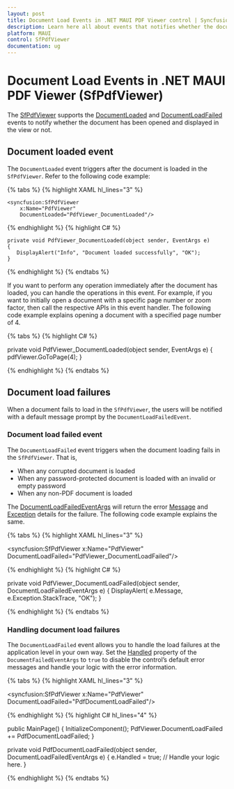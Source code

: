 ```yaml
---
layout: post
title: Document Load Events in .NET MAUI PDF Viewer control | Syncfusion
description: Learn here all about events that notifies whether the document has been opened or not opened in the Syncfusion .NET MAUI PDF Viewer (SfPdfViewer).
platform: MAUI
control: SfPdfViewer
documentation: ug
---
```


# Document Load Events in .NET MAUI PDF Viewer (SfPdfViewer)

The [SfPdfViewer](https://help.syncfusion.com/cr/maui/Syncfusion.Maui.PdfViewer.SfPdfViewer.html) supports the [DocumentLoaded](https://help.syncfusion.com/cr/maui/Syncfusion.Maui.PdfViewer.SfPdfViewer.html#Syncfusion_Maui_PdfViewer_SfPdfViewer_DocumentLoaded) and [DocumentLoadFailed](https://help.syncfusion.com/cr/maui/Syncfusion.Maui.PdfViewer.SfPdfViewer.html#Syncfusion_Maui_PdfViewer_SfPdfViewer_DocumentLoadFailed) events to notify whether the document has been opened and displayed in the view or not.

## Document loaded event

The `DocumentLoaded` event triggers after the document is loaded in the `SfPdfViewer`. Refer to the following code example:

{% tabs %}
{% highlight XAML hl_lines="3" %}

	<syncfusion:SfPdfViewer 
		x:Name="PdfViewer" 
		DocumentLoaded="PdfViewer_DocumentLoaded"/>

{% endhighlight %}
{% highlight C# %}

	private void PdfViewer_DocumentLoaded(object sender, EventArgs e)
	{
	   DisplayAlert("Info", "Document loaded successfully", "OK");
	}

{% endhighlight %}
{% endtabs %}

If you want to perform any operation immediately after the document has loaded, you can handle the operations in this event. For example, if you want to initially open a document with a specific page number or zoom factor, then call the respective APIs in this event handler. The following code example explains opening a document with a specified page number of 4.

{% tabs %}
{% highlight C# %}

private void PdfViewer_DocumentLoaded(object sender, EventArgs e) 
{ 
	pdfViewer.GoToPage(4); 
}

{% endhighlight %}
{% endtabs %}

## Document load failures

When a document fails to load in the `SfPdfViewer`, the users will be notified with a default message prompt by the `DocumentLoadFailedEvent`.

### Document load failed event

The `DocumentLoadFailed` event triggers when the document loading fails in the `SfPdfViewer`. That is,
* When any corrupted document is loaded
* When any password-protected document is loaded with an invalid or empty password
* When any non-PDF document is loaded

The [DocumentLoadFailedEventArgs](https://help.syncfusion.com/cr/maui/Syncfusion.Maui.PdfViewer.DocumentLoadFailedEventArgs.html) will return the error [Message](https://help.syncfusion.com/cr/maui/Syncfusion.Maui.PdfViewer.DocumentLoadFailedEventArgs.html#Syncfusion_Maui_PdfViewer_DocumentLoadFailedEventArgs_Message) and [Exception](https://help.syncfusion.com/cr/maui/Syncfusion.Maui.PdfViewer.DocumentLoadFailedEventArgs.html#Syncfusion_Maui_PdfViewer_DocumentLoadFailedEventArgs_Exception) details for the failure. The following code example explains the same.

{% tabs %}
{% highlight XAML hl_lines="3" %}

<syncfusion:SfPdfViewer 
	x:Name="PdfViewer" 
	DocumentLoadFailed="PdfViewer_DocumentLoadFailed"/>
	
{% endhighlight %}
{% highlight C# %}

private void PdfViewer_DocumentLoadFailed(object sender, DocumentLoadFailedEventArgs e)
{
	DisplayAlert( e.Message, e.Exception.StackTrace, "OK");
}

{% endhighlight %}
{% endtabs %}

### Handling document load failures

The `DocumentLoadFailed` event allows you to handle the load failures at the application level in your own way. Set the [Handled](https://help.syncfusion.com/cr/maui/Syncfusion.Maui.PdfViewer.DocumentLoadFailedEventArgs.html#Syncfusion_Maui_PdfViewer_DocumentLoadFailedEventArgs_Handled) property of the `DocumentFailedEventArgs` to `true` to disable the control’s default error messages and handle your logic with the error information.

{% tabs %}
{% highlight XAML hl_lines="3" %}

<syncfusion:SfPdfViewer 
	x:Name="PdfViewer"
	DocumentLoadFailed="PdfDocumentLoadFailed"/>
			
{% endhighlight %}
{% highlight C# hl_lines="4" %}

public MainPage()
{
	InitializeComponent();
	PdfViewer.DocumentLoadFailed += PdfDocumentLoadFailed;
}

private void PdfDocumentLoadFailed(object sender, DocumentLoadFailedEventArgs e)
{
	e.Handled = true;
	// Handle your logic here.
}
	
{% endhighlight %}
{% endtabs %}
